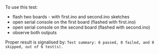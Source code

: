 To use this test:
 - flash two boards - with first.ino and second.ino sketches
 - open serial console on the first board (flashed with first.ino)
 - open serial console on the second board (flashed with second.ino)
 - observe both outputs

Proper result is signalised by:
```Test summary: 6 passed, 0 failed, and 0 skipped, out of 6 test(s).```
